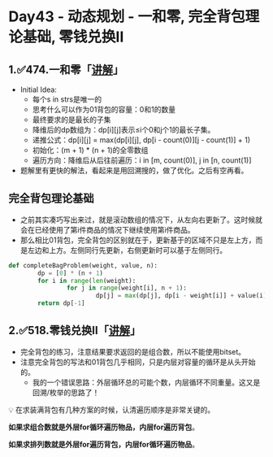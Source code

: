 # Day43 - 动态规划 - 一和零, 完全背包理论基础, 零钱兑换II

## 1.✅**474.一和零「[讲解](https://programmercarl.com/0474.%E4%B8%80%E5%92%8C%E9%9B%B6.html#%E7%AE%97%E6%B3%95%E5%85%AC%E5%BC%80%E8%AF%BE)」**

- Initial Idea:
    - 每个s in strs是唯一的
    - 思考什么可以作为01背包的容量：0和1的数量
    - 最终要求的是最长的子集
    - 降维后的dp数组为：dp[i][j]表示≤i个0和j个1的最长子集。
    - 递推公式：dp[i][j] = max(dp[i][j], dp[i - count(0)][j - count(1)] + 1)
    - 初始化：(m + 1) * (n + 1)的全零数组
    - 遍历方向：降维后从后往前遍历：i in [m, count(0)], j in [n, count(1)]
- 题解里有更快的解法，看起来是用回溯搜的，做了优化。之后有空再看。

## 完全背包理论基础

- 之前其实凑巧写出来过，就是滚动数组的情况下，从左向右更新了。这时候就会在已经使用了第i件商品的情况下继续使用第i件商品。
- 那么相比01背包，完全背包的区别就在于，更新基于的区域不只是左上方，而是左边和上方。左侧同行先更新，右侧更新时可以基于左侧同行。

```python
def completeBagProblem(weight, value, n):
		dp = [0] * (n + 1)
		for i in range(len(weight):
				for j in range(weight[i], n + 1):
						dp[j] = max(dp[j], dp[i - weight[i]] + value(i))
		return dp[-1]
```

## 2.✅**518.零钱兑换II「[讲解](https://programmercarl.com/0518.%E9%9B%B6%E9%92%B1%E5%85%91%E6%8D%A2II.html#%E7%AE%97%E6%B3%95%E5%85%AC%E5%BC%80%E8%AF%BE)」**

- 完全背包的练习，注意结果要求返回的是组合数，所以不能使用bitset。
- 注意完全背包的写法和01背包几乎相同，只是内层对容量的循环是从头开始的。
    - 我的一个错误思路：外层循环总的可能个数，内层循环不同重量。这又是回溯/枚举的思路了！

<aside>
💡 在求装满背包有几种方案的时候，认清遍历顺序是非常关键的。

**如果求组合数就是外层for循环遍历物品，内层for遍历背包**。

**如果求排列数就是外层for遍历背包，内层for循环遍历物品**。

</aside>